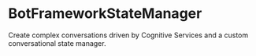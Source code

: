 # BotFrameworkStateManager
Create complex conversations driven by Cognitive Services and a custom conversational state manager.
